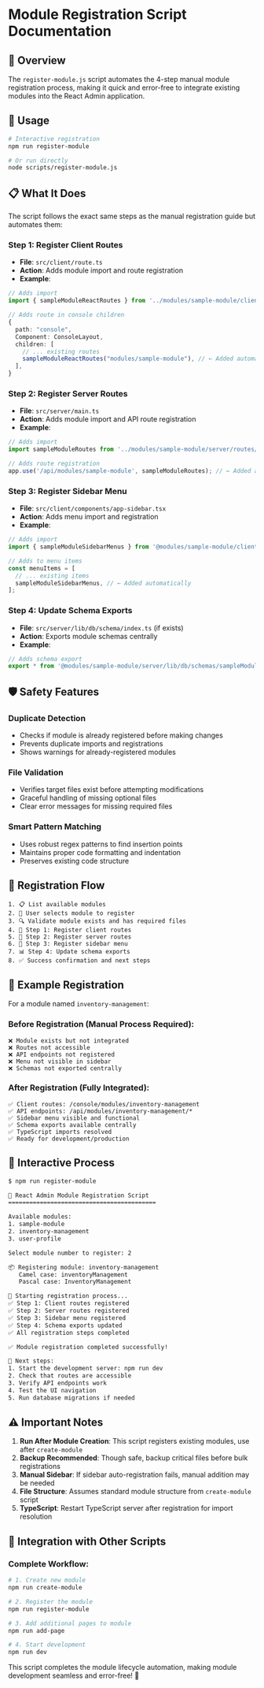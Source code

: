 # Module Registration Script Documentation

## 🎯 Overview

The `register-module.js` script automates the 4-step manual module registration process, making it quick and error-free to integrate existing modules into the React Admin application.

## 🚀 Usage

```bash
# Interactive registration
npm run register-module

# Or run directly
node scripts/register-module.js
```

## 📋 What It Does

The script follows the exact same steps as the manual registration guide but automates them:

### **Step 1: Register Client Routes**
- **File**: `src/client/route.ts`
- **Action**: Adds module import and route registration
- **Example**:
```typescript
// Adds import
import { sampleModuleReactRoutes } from '../modules/sample-module/client/routes/sampleModuleReactRoutes';

// Adds route in console children
{
  path: "console",
  Component: ConsoleLayout,
  children: [
    // ... existing routes
    sampleModuleReactRoutes("modules/sample-module"), // ← Added automatically
  ],
}
```

### **Step 2: Register Server Routes**
- **File**: `src/server/main.ts`
- **Action**: Adds module import and API route registration
- **Example**:
```typescript
// Adds import
import sampleModuleRoutes from '../modules/sample-module/server/routes/sampleModuleRoutes';

// Adds route registration
app.use('/api/modules/sample-module', sampleModuleRoutes); // ← Added automatically
```

### **Step 3: Register Sidebar Menu**
- **File**: `src/client/components/app-sidebar.tsx`
- **Action**: Adds menu import and registration
- **Example**:
```typescript
// Adds import
import { sampleModuleSidebarMenus } from '@modules/sample-module/client/menus/sideBarMenus';

// Adds to menu items
const menuItems = [
  // ... existing items
  sampleModuleSidebarMenus, // ← Added automatically
];
```

### **Step 4: Update Schema Exports**
- **File**: `src/server/lib/db/schema/index.ts` (if exists)
- **Action**: Exports module schemas centrally
- **Example**:
```typescript
// Adds schema export
export * from '@modules/sample-module/server/lib/db/schemas/sampleModule'; // ← Added automatically
```

## 🛡️ Safety Features

### **Duplicate Detection**
- Checks if module is already registered before making changes
- Prevents duplicate imports and registrations
- Shows warnings for already-registered modules

### **File Validation**
- Verifies target files exist before attempting modifications
- Graceful handling of missing optional files
- Clear error messages for missing required files

### **Smart Pattern Matching**
- Uses robust regex patterns to find insertion points
- Maintains proper code formatting and indentation
- Preserves existing code structure

## 🔄 Registration Flow

```
1. 📋 List available modules
2. 👤 User selects module to register
3. 🔍 Validate module exists and has required files
4. 📝 Step 1: Register client routes
5. 🔌 Step 2: Register server routes  
6. 🎨 Step 3: Register sidebar menu
7. 📊 Step 4: Update schema exports
8. ✅ Success confirmation and next steps
```

## 📁 Example Registration

For a module named `inventory-management`:

### **Before Registration** (Manual Process Required):
```
❌ Module exists but not integrated
❌ Routes not accessible
❌ API endpoints not registered
❌ Menu not visible in sidebar
❌ Schemas not exported centrally
```

### **After Registration** (Fully Integrated):
```
✅ Client routes: /console/modules/inventory-management
✅ API endpoints: /api/modules/inventory-management/*  
✅ Sidebar menu visible and functional
✅ Schema exports available centrally
✅ TypeScript imports resolved
✅ Ready for development/production
```

## 🎪 Interactive Process

```bash
$ npm run register-module

🔧 React Admin Module Registration Script
==========================================

Available modules:
1. sample-module
2. inventory-management
3. user-profile

Select module number to register: 2

📦 Registering module: inventory-management
   Camel case: inventoryManagement
   Pascal case: InventoryManagement

🔄 Starting registration process...
✅ Step 1: Client routes registered
✅ Step 2: Server routes registered
✅ Step 3: Sidebar menu registered
✅ Step 4: Schema exports updated
✅ All registration steps completed

✅ Module registration completed successfully!

📝 Next steps:
1. Start the development server: npm run dev
2. Check that routes are accessible
3. Verify API endpoints work
4. Test the UI navigation
5. Run database migrations if needed
```

## ⚠️ Important Notes

1. **Run After Module Creation**: This script registers existing modules, use after `create-module`
2. **Backup Recommended**: Though safe, backup critical files before bulk registrations
3. **Manual Sidebar**: If sidebar auto-registration fails, manual addition may be needed
4. **File Structure**: Assumes standard module structure from `create-module` script
5. **TypeScript**: Restart TypeScript server after registration for import resolution

## 🔗 Integration with Other Scripts

### **Complete Workflow:**
```bash
# 1. Create new module
npm run create-module

# 2. Register the module  
npm run register-module

# 3. Add additional pages to module
npm run add-page

# 4. Start development
npm run dev
```

This script completes the module lifecycle automation, making module development seamless and error-free! 🎉